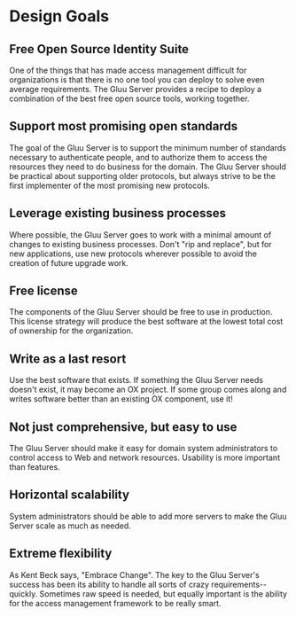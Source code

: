 # Design Goals

## Free Open Source Identity Suite

One of the things that has made access management difficult for
organizations is that there is no one tool you can deploy to solve even
average requirements. The Gluu Server provides a recipe to deploy a
combination of the best free open source tools, working together.

## Support most promising open standards

The goal of the Gluu Server is to support the minimum number of
standards necessary to authenticate people, and to authorize them to
access the resources they need to do business for the domain. The Gluu
Server should be practical about supporting older protocols, but always
strive to be the first implementer of the most promising new protocols.

## Leverage existing business processes

Where possible, the Gluu Server goes to work with a minimal amount 
of changes to existing business processes. Don't "rip and replace",
but for new applications, use new protocols wherever possible to 
avoid the creation of future upgrade work.

## Free license

The components of the Gluu Server should be free to use in production.
This license strategy will produce the best software at the lowest 
total cost of ownership for the organization.

## Write as a last resort 

Use the best software that exists. If something the Gluu Server needs
doesn't exist, it may become an OX project. If some group comes along and
writes software better than an existing OX component, use it!

## Not just comprehensive, but easy to use

The Gluu Server should make it easy for domain system administrators
to control access to Web and network resources. Usability is more
important than features.

## Horizontal scalability

System administrators should be able to add more servers to make the 
Gluu Server scale as much as needed.

## Extreme flexibility

As Kent Beck says, "Embrace Change". The key to the Gluu Server's success
has been its ability to handle all sorts of crazy requirements--quickly.
Sometimes raw speed is needed, but equally important is the ability for
the access management framework to be really smart.

